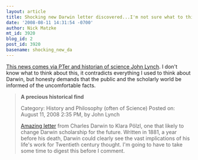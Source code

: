 ```yaml
---
layout: article
title: Shocking new Darwin letter discovered...I'm not sure what to think
date: '2008-08-11 14:31:54 -0700'
author: Nick Matzke
mt_id: 3920
blog_id: 2
post_id: 3920
basename: shocking_new_da
---
```

[This news comes via PTer and historian of science John Lynch](http://scienceblogs.com/strangerfruit/2008/08/a_precious_historical_find.php).  I don't know what to think about this, it contradicts everything I used to think about Darwin, but honesty demands that the public and the scholarly world be informed of the uncomfortable facts.

> **A precious historical find**
> 
> Category: History and Philosophy (often of Science)
> Posted on: August 11, 2008 2:35 PM, by John Lynch
> 
> [Amazing letter](http://sneerreview.blogspot.com/2008/05/darwin-exposed.html) from Charles Darwin to Klara Pölzl, one that likely to change Darwin scholarship for the future. Written in 1881, a year before his death, Darwin could clearly see the vast implications of his life's work for Twentieth century thought. I'm going to have to take some time to digest this before I comment.
